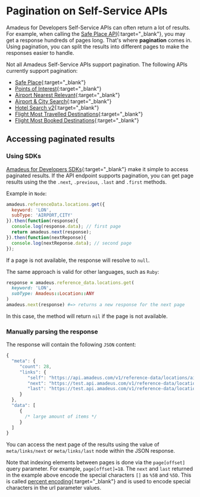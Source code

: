 # Pagination on Self-Service APIs

Amadeus for Developers Self-Service APIs can often return a lot of results. For example, when calling the [Safe Place API](https://developers.amadeus.com/self-service/category/covid-19-and-travel-safety/api-doc/safe-place){:target="\_blank"}, you may get a response hundreds of pages long.
That's where **pagination** comes in. Using pagination, you can split the results into different pages to make the responses easier to handle.

Not all Amadeus Self-Service APIs support pagination. The following APIs currently support pagination:


* [Safe Place](https://developers.amadeus.com/self-service/category/covid-19-and-travel-safety/api-doc/safe-place){:target="\_blank"} 
* [Points of Interest](https://developers.amadeus.com/self-service/category/destination-content/api-doc/points-of-interest){:target="\_blank"}
* [Airport Nearest Relevant](https://developers.amadeus.com/self-service/category/air/api-doc/airport-nearest-relevant){:target="\_blank"}
* [Airport & City Search](https://developers.amadeus.com/self-service/category/air/api-doc/airport-and-city-search){:target="\_blank"}
* [Hotel Search v2](https://developers.amadeus.com/self-service/category/hotel/api-doc/hotel-search){:target="\_blank"} 
* [Flight Most Travelled Destinations](https://developers.amadeus.com/self-service/category/air/api-doc/flight-most-traveled-destinations){:target="\_blank"}
* [Flight Most Booked Destinations](https://developers.amadeus.com/self-service/category/air/api-doc/flight-most-booked-destinations){:target="\_blank"}

## Accessing paginated results

### Using SDKs

[Amadeus for Developers SDKs](https://github.com/amadeus4dev){:target="\_blank"} make it simple to access paginated results. If the API endpoint supports pagination, you can get page results using the the `.next`, `.previous`, `.last` and
`.first` methods.

Example in `Node`:

```javascript
amadeus.referenceData.locations.get({
  keyword: 'LON',
  subType: 'AIRPORT,CITY'
}).then(function(response){
  console.log(response.data); // first page
  return amadeus.next(response);
}).then(function(nextReponse){
  console.log(nextReponse.data); // second page
});
```

If a page is not available, the response will resolve to `null`.

The same approach is valid for other languages, such as `Ruby`:

```ruby
response = amadeus.reference_data.locations.get(
  keyword: 'LON',
  subType: Amadeus::Location::ANY
)
amadeus.next(response) #=> returns a new response for the next page
```

In this case, the method will return `nil` if the page is not available.

### Manually parsing the response

The response will contain the following `JSON` content:

```javascript
{
  "meta": {
     "count": 28,
     "links": {
        "self": "https://api.amadeus.com/v1/reference-data/locations/airports?latitude=49.0000&longitude=2.55",
        "next": "https://test.api.amadeus.com/v1/reference-data/locations/airports?latitude=49.0000&longitude=2.55&page%5Boffset%5D=10",
        "last": "https://test.api.amadeus.com/v1/reference-data/locations/airports?latitude=49.0000&longitude=2.55&page%5Boffset%5D=18"
     }
  },
  "data": [
     {
       /* large amount of items */
     }
  ]
}
```

You can access the next page of the results using the value of `meta/links/next` or
`meta/links/last` node within the JSON response.

Note that indexing elements between pages is done via the `page[offset]` query
parameter. For example, `page[offset]=18`. The `next` and `last` returned in the example above encode the special characters `[]` as `%5B` and `%5D`. This is called [percent
encoding](https://en.wikipedia.org/wiki/Percent-encoding){:target="\_blank"} and is used to
encode special characters in the url parameter values.